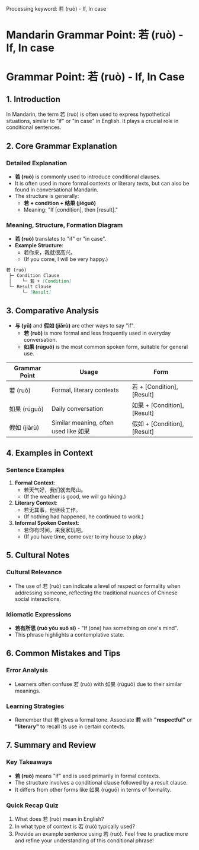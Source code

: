 Processing keyword: 若 (ruò) - If, In case
# Mandarin Grammar Point: 若 (ruò) - If, In case
# Grammar Point: 若 (ruò) - If, In Case
## 1. Introduction
In Mandarin, the term 若 (ruò) is often used to express hypothetical situations, similar to "if" or "in case" in English. It plays a crucial role in conditional sentences.
## 2. Core Grammar Explanation
### Detailed Explanation
- **若 (ruò)** is commonly used to introduce conditional clauses. 
- It is often used in more formal contexts or literary texts, but can also be found in conversational Mandarin.
- The structure is generally: 
  - **若 + condition + 结果 (jiéguǒ)** 
  - Meaning: "If [condition], then [result]."
### Meaning, Structure, Formation Diagram
- **若 (ruò)** translates to "if" or "in case".
- **Example Structure**: 
  - 若你来，我就很高兴。
  - (If you come, I will be very happy.)
```markdown
若 (ruò)
 ├─ Condition Clause
 │    └─ 若 + [Condition]
 └─ Result Clause
      └─ [Result] 
```
## 3. Comparative Analysis
- **与 (yǔ)** and **假如 (jiǎrù)** are other ways to say "if".
  - **若 (ruò)** is more formal and less frequently used in everyday conversation.
  - **如果 (rúguǒ)** is the most common spoken form, suitable for general use.
  
| Grammar Point | Usage                       | Form |
| --------------|----------------------------|------|
| 若 (ruò)      | Formal, literary contexts   | 若 + [Condition], [Result] |
| 如果 (rúguǒ)  | Daily conversation          | 如果 + [Condition], [Result] |
| 假如 (jiǎrù)  | Similar meaning, often used like 如果 | 假如 + [Condition], [Result]|
## 4. Examples in Context
### Sentence Examples
1. **Formal Context**: 
   - 若天气好，我们就去爬山。
   - (If the weather is good, we will go hiking.)
2. **Literary Context**:
   - 若无其事，他继续工作。
   - (If nothing had happened, he continued to work.)
3. **Informal Spoken Context**:
   - 若你有时间，来我家玩吧。
   - (If you have time, come over to my house to play.)
## 5. Cultural Notes 
### Cultural Relevance
- The use of 若 (ruò) can indicate a level of respect or formality when addressing someone, reflecting the traditional nuances of Chinese social interactions.
  
### Idiomatic Expressions 
- **若有所思 (ruò yǒu suǒ sī)** - "If (one) has something on one's mind". 
- This phrase highlights a contemplative state. 
## 6. Common Mistakes and Tips
### Error Analysis
- Learners often confuse 若 (ruò) with 如果 (rúguǒ) due to their similar meanings.
  
### Learning Strategies
- Remember that 若 gives a formal tone. Associate **若** with **"respectful"** or **"literary"** to recall its use in certain contexts.
## 7. Summary and Review
### Key Takeaways
- **若 (ruò)** means "if" and is used primarily in formal contexts.
- The structure involves a conditional clause followed by a result clause.
- It differs from other forms like 如果 (rúguǒ) in terms of formality.
### Quick Recap Quiz
1. What does 若 (ruò) mean in English?
2. In what type of context is 若 (ruò) typically used?
3. Provide an example sentence using 若 (ruò).
Feel free to practice more and refine your understanding of this conditional phrase!
